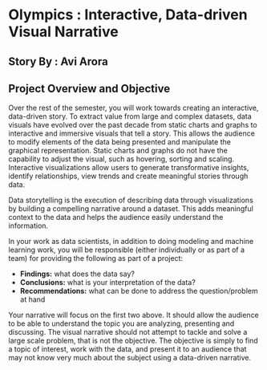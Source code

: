 # Olympics : Interactive, Data-driven Visual Narrative

## Story By : Avi Arora


## Project Overview and Objective

Over the rest of the semester, you will work towards creating an interactive, data-driven story. To extract value from large and complex datasets, data visuals have evolved over the past decade from static charts and graphs to interactive and immersive visuals that tell a story. This allows the audience to modify elements of the data being presented and manipulate the graphical representation. Static charts and graphs do not have the capability to adjust the visual, such as hovering, sorting and scaling. Interactive visualizations allow users to generate transformative insights, identify relationships, view trends and create meaningful stories through data.

Data storytelling is the execution of describing data through visualizations by building a compelling narrative around a dataset. This adds meaningful context to the data and helps the audience easily understand the information.

In your work as data scientists, in addition to doing modeling and machine learning work, you will be responsible (either individually or as part of a team) for providing the following as part of a project:

* **Findings:** what does the data say?
* **Conclusions:** what is your interpretation of the data?
* **Recommendations:** what can be done to address the question/problem at hand

Your narrative will focus on the first two above. It should allow the audience to be able to understand the topic you are analyzing, presenting and discussing. The visual narrative should not attempt to tackle and solve a large scale problem, that is not the objective. The objective is simply to find a topic of interest, work with the data, and present it to an audience that may not know very much about the subject using a data-driven narrative.

